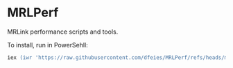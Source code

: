 # MRLPerf

MRLink performance scripts and tools.

To install, run in PowerSehll:
```ps
iex (iwr 'https://raw.githubusercontent.com/dfeies/MRLPerf/refs/heads/main/Install.ps1')
```
